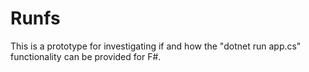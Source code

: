 # Runfs

This is a prototype for investigating if and how the "dotnet run app.cs" functionality can be provided for F#.
